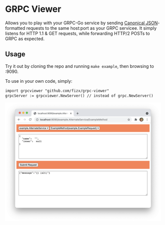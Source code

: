 # GRPC Viewer

Allows you to play with your GRPC-Go service by sending [Canonical JSON](https://developers.google.com/protocol-buffers/docs/proto3#json)-formatted requests to the same host:port as your GRPC servicee.  It simply listens for HTTP 1.1 & GET requests, while forwarding HTTP/2 POSTs to GRPC as expected.

## Usage

Try it out by cloning the repo and running `make example`, then browsing to :9090.

To use in your own code, simply:

    import grpcviewer "github.com/fizx/grpc-viewer"
    grpcServer := grpcviewer.NewServer() // instead of grpc.NewServer()



![Screenshot](screenshot.png)
